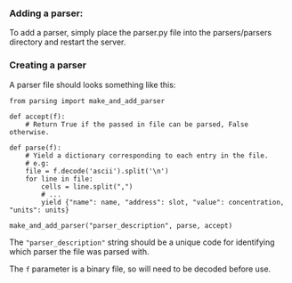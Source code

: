 ### Adding a parser:
To add a parser, simply place the parser.py file into the parsers/parsers directory and restart the server.

### Creating a parser
A parser file should looks something like this:

	from parsing import make_and_add_parser
	
	def accept(f):
		# Return True if the passed in file can be parsed, False otherwise.

	def parse(f):
		# Yield a dictionary corresponding to each entry in the file.
		# e.g:
		file = f.decode('ascii').split('\n')
		for line in file:
			cells = line.split(",")
			# ...
			yield {"name": name, "address": slot, "value": concentration, "units": units}

	make_and_add_parser("parser_description", parse, accept)

The `"parser_description"` string should be a unique code for identifying which parser the file was parsed with.

The `f` parameter is a binary file, so will need to be decoded before use.